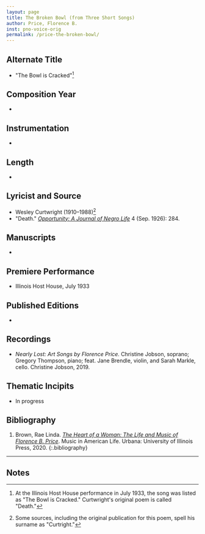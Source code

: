 ```yaml
---
layout: page
title: The Broken Bowl (from Three Short Songs)
author: Price, Florence B.
inst: pno-voice-orig
permalink: /price-the-broken-bowl/
---
```


## Alternate Title
- "The Bowl is Cracked"[^fn1]

## Composition Year
- 

## Instrumentation
- 

## Length
- 

## Lyricist and Source
- Wesley Curtwright (1910&ndash;1988)[^fn2]
- "Death." [*Opportunity: A Journal of Negro Life*](https://books.google.com/books?id=Wf0qAAAAMAA) 4 (Sep. 1926): 284.

## Manuscripts
- 

## Premiere Performance
- Illinois Host House, July 1933

## Published Editions
- 

## Recordings
- *Nearly Lost: Art Songs by Florence Price.* Christine Jobson, soprano; Gregory Thompson, piano; feat. Jane Brendle, violin, and Sarah Markle, cello. Christine Jobson, 2019.

## Thematic Incipits
- In progress

## Bibliography
1. Brown, Rae Linda. <a href="https://www.worldcat.org/title/1122800180" target="_blank">*The Heart of a Woman: The Life and Music of Florence B. Price*</a>. Music in American Life. Urbana: University of Illinois Press, 2020.
{:.bibliography}

---
## Notes
[^fn1]: At the Illinois Host House performance in July 1933, the song was listed as "The Bowl is Cracked." Curtwright's original poem is called "Death."
[^fn2]: Some sources, including the original publication for this poem, spell his surname as "Curtright."